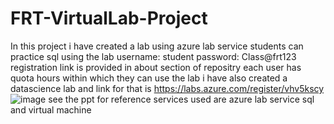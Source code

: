 # FRT-VirtualLab-Project
In this project i have created a lab using azure lab service
students can practice sql using the lab
username: student
password: Class@frt123
registration link is provided in about section of repositry
each user has quota hours within which they can use the lab
i have also created a datascience lab and link for that is https://labs.azure.com/register/vhv5kscy
![image](https://user-images.githubusercontent.com/91936333/145703850-b7de4dc4-1dab-4524-bfe1-85a8211f18df.png)
see the ppt for reference
services used are azure lab service sql and virtual machine
